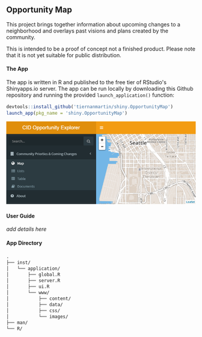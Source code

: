 
Opportunity Map
---------------

<!--html_preserve-->
<i class="fa fa-exclamation-triangle"></i><!--/html_preserve--> This project brings together information about upcoming changes to a neighborhood and overlays past visions and plans created by the community.

This is intended to be a proof of concept not a finished product. Please note that it is not yet suitable for public distribution.

#### The App

The app is written in R and published to the free tier of RStudio's Shinyapps.io server. The app can be run locally by downloading this Github repository and running the provided `launch_application()` function:

``` r
devtools::install_github('tiernanmartin/shiny.OpportunityMap')
launch_app(pkg_name = 'shiny.OpportunityMap')
```

![](./inst/application/www/images/opp-map-ss-01.PNG)

#### User Guide

*add details here*

#### App Directory

    .
    ├── inst/
    │   └── application/
    │       ├── global.R
    │       ├── server.R
    │       ├── ui.R
    │       └── www/
    │           ├── content/
    │           ├── data/
    │           ├── css/
    │           └── images/
    ├── man/
    └── R/
